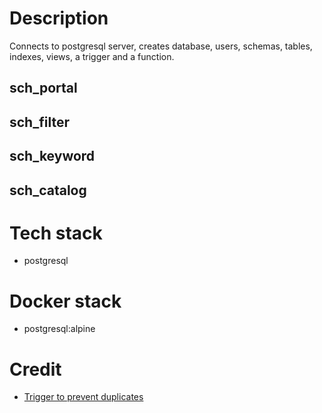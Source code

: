 # Description
Connects to postgresql server, creates database, users, schemas, tables, indexes, views, a trigger and a function.

## sch_portal

## sch_filter

## sch_keyword

## sch_catalog

# Tech stack
- postgresql

# Docker stack
- postgresql:alpine

# Credit
- [Trigger to prevent duplicates](https://stackoverflow.com/questions/29927523/how-to-use-triggers-to-prevent-duplicate-records-in-postgresql)

